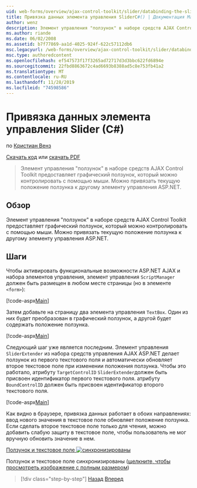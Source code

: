 ```yaml
---
uid: web-forms/overview/ajax-control-toolkit/slider/databinding-the-slider-control-cs
title: Привязка данных элемента управления SliderC#() | Документация Майкрософт
author: wenz
description: Элемент управления "ползунок" в наборе средств AJAX Control Toolkit предоставляет графический ползунок, который можно контролировать с помощью мыши. Можно привязать текущую поситио...
ms.author: riande
ms.date: 06/02/2008
ms.assetid: b7f77869-aa1d-4025-924f-622c57112db6
msc.legacyurl: /web-forms/overview/ajax-control-toolkit/slider/databinding-the-slider-control-cs
msc.type: authoredcontent
ms.openlocfilehash: ef547573f17f3265ad72717d3d3bbc622fd6894e
ms.sourcegitcommit: 22fbd8863672c4ad6693b8388ad5c8e753fb41a2
ms.translationtype: MT
ms.contentlocale: ru-RU
ms.lasthandoff: 11/28/2019
ms.locfileid: "74598586"
---
```

# <a name="databinding-the-slider-control-c"></a>Привязка данных элемента управления Slider (C#)

по [Кристиан Венз](https://github.com/wenz)

[Скачать код](https://download.microsoft.com/download/9/3/f/93f8daea-bebd-4821-833b-95205389c7d0/Slider0.cs.zip) или [скачать PDF](https://download.microsoft.com/download/2/d/c/2dc10e34-6983-41d4-9c08-f78f5387d32b/slider0CS.pdf)

> Элемент управления "ползунок" в наборе средств AJAX Control Toolkit предоставляет графический ползунок, который можно контролировать с помощью мыши. Можно привязать текущую положение ползунка к другому элементу управления ASP.NET.

## <a name="overview"></a>Обзор

Элемент управления "ползунок" в наборе средств AJAX Control Toolkit предоставляет графический ползунок, который можно контролировать с помощью мыши. Можно привязать текущую положение ползунка к другому элементу управления ASP.NET.

## <a name="steps"></a>Шаги

Чтобы активировать функциональные возможности ASP.NET AJAX и набора элементов управления, элемент управления `ScriptManager` должен быть размещен в любом месте страницы (но в элементе `<form>`):

[!code-aspx[Main](databinding-the-slider-control-cs/samples/sample1.aspx)]

Затем добавьте на страницу два элемента управления `TextBox`. Один из них будет преобразован в графический ползунок, а другой будет содержать положение ползунка.

[!code-aspx[Main](databinding-the-slider-control-cs/samples/sample2.aspx)]

Следующий шаг уже является последним. Элемент управления `SliderExtender` из набора средств управления AJAX ASP.NET делает ползунок из первого текстового поля и автоматически обновляет второе текстовое поле при изменении положения ползунка. Чтобы это работало, атрибуту `TargetControlID` `SliderExtender`должен быть присвоен идентификатор первого текстового поля. атрибуту `BoundControlID` должен быть присвоен идентификатор второго текстового поля.

[!code-aspx[Main](databinding-the-slider-control-cs/samples/sample3.aspx)]

Как видно в браузере, привязка данных работает в обоих направлениях: ввод нового значения в текстовое поле обновляет положение ползунка. Если сделать второе текстовое поле только для чтения, можно добавить слабую защиту в текстовое поле, чтобы пользователь не мог вручную обновить значение в нем.

[Ползунок и текстовое поле ![синхронизированы](databinding-the-slider-control-cs/_static/image2.png)](databinding-the-slider-control-cs/_static/image1.png)

Ползунок и текстовое поле синхронизированы ([щелкните, чтобы просмотреть изображение с полным размером](databinding-the-slider-control-cs/_static/image3.png))

> [!div class="step-by-step"]
> [Назад](using-the-slider-control-with-auto-postback-cs.md)
> [Вперед](using-the-slider-control-with-auto-postback-vb.md)
